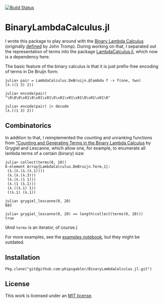[![Build Status](https://travis-ci.org/phipsgabler/BinaryLambdaCalculus.jl.svg?branch=master)](https://travis-ci.org/phipsgabler/BinaryLambdaCalculus.jl)

# BinaryLambdaCalculus.jl #

I wrote this package to play around with the [Binary Lambda
Calculus](https://en.wikipedia.org/wiki/Binary_lambda_calculus) (originally
[defined](http://drops.dagstuhl.de/opus/volltexte/2006/628/pdf/06051.TrompJohn.Paper.628.pdf) by
John Tromp).  During working on that, I separated out the representation of terms into the package
[LambdaCalculus.jl](https://github.com/phipsgabler/LambdaCalculus.jl), which now is a dependency
here.

The basic feature of the binary calculus is that it is just prefix-free encoding of terms in De
Bruijn form:

```
julia> pair = LambdaCalculus.DeBruijn.@lambda f -> f(one, two)
(λ.((1 3) 2))

julia> encode(pair)
"\0\0\0\x01\0\x01\x01\0\x01\x01\x01\0\x01\x01\0"

julia> encode(pair) |> decode
(λ.((1 3) 2))
```

## Combinatorics ##

In addition to that, I reimplemented the counting and unranking functions from [“Counting and
Generating Terms in the Binary Lambda Calculus](https://arxiv.org/pdf/1511.05334v1.pdf) by Grygiel
and Lescanne, which allow one, for example, to enumerate all lambda terms of a certain (binary)
size:

```
julia> collect(terms(0, 10))
6-element Array{LambdaCalculus.DeBruijn.Term,1}:
 (λ.(λ.(λ.(λ.1))))
 (λ.(λ.(λ.3)))
 (λ.(λ.(1 1)))
 (λ.(1 (λ.1)))
 (λ.((λ.1) 1))
 ((λ.1) (λ.1)) 
 
julia> grygiel_lescanne(0, 20)
883
 
julia> grygiel_lescanne(0, 20) == length(collect(terms(0, 20)))
true
```

(And `terms` is an iterator, of course.)


For more examples, see the [examples notebook](./examples.ipynb), but they might be outdated.


## Installation

```
Pkg.clone("git@github.com:phipsgabler/BinaryLambdaCalculus.jl.git")
```

## License ##

This work is licensed under an [MIT license](https://opensource.org/licenses/MIT).
